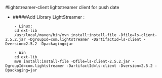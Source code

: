 #lightstreamer-client
lightstreamer client for push date

- #####Add Library LightStreamer :
```
    - Linux:
    cd ext-lib
    /usr/local/maven/bin/mvn install:install-file -Dfile=ls-client-2.5.2.jar -DgroupId=com.lightstreamer -DartifactId=ls-client -Dversion=2.5.2 -Dpackaging=jar

    - Win
    cd ext-lib
    mvn install:install-file -Dfile=ls-client-2.5.2.jar -DgroupId=com.lightstreamer -DartifactId=ls-client -Dversion=2.5.2 -Dpackaging=jar   
```

